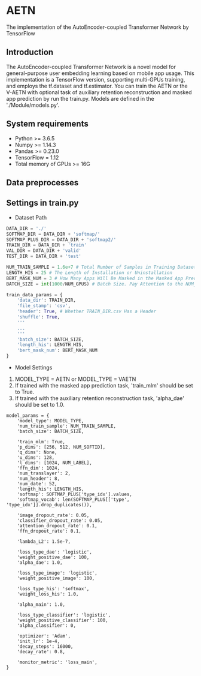 # AETN
The implementation of the AutoEncoder-coupled Transformer Network by TensorFlow

## Introduction
The AutoEncoder-coupled Transformer Network is a novel model for general-purpose user embedding learning based on mobile app usage. This implementation is a TensorFlow version, supporting multi-GPUs training, and employs the tf.dataset and tf.estimator. You can train the AETN or the V-AETN with optional task of auxiliary retention reconstruction and masked app prediction by run the train.py. Models are defined in the './Module/models.py'.

## System requirements
* Python >= 3.6.5
* Numpy >= 1.14.3
* Pandas >= 0.23.0
* TensorFlow = 1.12
* Total memory of GPUs >= 16G

## Data preprocesses

## Settings in train.py
* Dataset Path
```Python
DATA_DIR = './'
SOFTMAP_DIR = DATA_DIR + 'softmap/'
SOFTMAP_PLUS_DIR = DATA_DIR + 'softmap2/'
TRAIN_DIR = DATA_DIR + 'train'
VAL_DIR = DATA_DIR + 'valid'
TEST_DIR = DATA_DIR + 'test'

NUM_TRAIN_SAMPLE = 1.6e+7 # Total Number of Samples in Training Dataset
LENGTH_HIS = 25 # The Length of Installation or Uninstallation
BERT_MASK_NUM = 3 # How Many Apps Will Be Masked in the Masked App Prediction
BATCH_SIZE = int(1000/NUM_GPUS) # Batch Size. Pay Attention to the NUM_GPU!!!

train_data_params = {
    'data_dir': TRAIN_DIR,
    'file_stamp': 'csv',
    'header': True, # Whether TRAIN_DIR.csv Has a Header
    'shuffle': True,
    '''
    ...
    '''
    'batch_size': BATCH_SIZE,
    'length_his': LENGTH_HIS,
    'bert_mask_num': BERT_MASK_NUM
}
```
* Model Settings
1. MODEL_TYPE = AETN or MODEL_TYPE = VAETN
2. If trained with the masked app prediction task, 'train_mlm' should be set to True.
3. If trained with the auxiliary retention reconstruction task, 'alpha_dae' should be set to 1.0.
```
model_params = {
    'model_type': MODEL_TYPE,
    'num_train_sample': NUM_TRAIN_SAMPLE,
    'batch_size': BATCH_SIZE,

    'train_mlm': True,
    'p_dims': [256, 512, NUM_SOFTID],
    'q_dims': None,
    'u_dims': 128,
    'l_dims': [1024, NUM_LABEL],
    'ffn_dim': 1024,
    'num_translayer': 2,
    'num_header': 8,
    'num_date': 52,
    'length_his': LENGTH_HIS,
    'softmap': SOFTMAP_PLUS['type_idx'].values,
    'softmap_vocab': len(SOFTMAP_PLUS[['type', 'type_idx']].drop_duplicates()),

    'image_dropout_rate': 0.05,
    'classifier_dropout_rate': 0.05,
    'attention_dropout_rate': 0.1,
    'ffn_dropout_rate': 0.1,

    'lambda_L2': 1.5e-7,

    'loss_type_dae': 'logistic',
    'weight_positive_dae': 100,
    'alpha_dae': 1.0,

    'loss_type_image': 'logistic',
    'weight_positive_image': 100,

    'loss_type_his': 'softmax',
    'weight_loss_his': 1.0,

    'alpha_main': 1.0,

    'loss_type_classifier': 'logistic',
    'weight_positive_classifier': 100,
    'alpha_classifier': 0,

    'optimizer': 'Adam',
    'init_lr': 1e-4,
    'decay_steps': 16000,
    'decay_rate': 0.8,

    'monitor_metric': 'loss_main',
}
```
